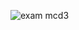 ![exam mcd3](https://user-images.githubusercontent.com/84727276/205025832-386642cc-ed5f-467c-a7bb-9f85b5946ab2.png)
